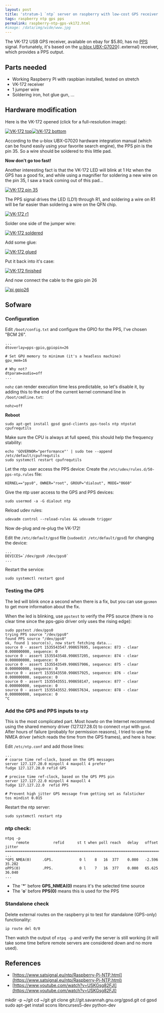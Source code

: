 ```yaml
---
layout: post
title: 'stratum-1 `ntp` server on raspberry with low-cost GPS receiver'
tags: raspberry ntp gps pps
permalink: raspberry-ntp-gps-vk172.html
#image: /data/img/wide/www.jpg
---
```


The VK-172 USB GPS receiver, available on ebay for $5.80, has no [PPS](/tag/pps.html) signal.
Fortunately, it's based on the [u-blox UBX-G7020](https://www.u-blox.com/en/product/ubx-g7020-series){:.external} receiver,
which provides a PPS output.

## Parts needed
 * Working Raspberry PI with raspbian installed, tested on stretch
 * VK-172 receiver
 * 1 jumper wire
 * Soldering iron, hot glue gun, ...

## Hardware modification

Here is the VK-172 opened (click for a full-resolution image):

[![VK-172 top](/data/img/vk172/top_mini.jpg)](/data/img/vk172/top.jpg)[![VK-172 bottom](/data/img/vk172/bot_mini.jpg)](/data/img/vk172/bot.jpg)

According to the u-blox UBX-G7020 hardware integration manual (which can be
found easily using your favorite search engine), the PPS pin is the pin 35.
So a wire should be soldered to this little pad.

**Now don't go too fast!**

Another interesting fact is that the VK-172 LED will blink at 1 Hz when the GPS
has a good fix, and while using a magnifier for soldering a new wire on the pin
35, I saw a track coming out of this pad...


[![VK-172 pin 35](/data/img/vk172/pin35_mini.jpg)](/data/img/vk172/pin35.jpg)

The PPS signal drives the LED (LD1) through R1, and soldering a wire on R1 will
be far easier than soldering a wire on the QFN chip.

[![VK-172 r1](/data/img/vk172/r1_mini.jpg)](/data/img/vk172/r1.jpg)

Solder one side of the jumper wire:

[![VK-172 soldered](/data/img/vk172/soldered_mini.jpg)](/data/img/vk172/soldered.jpg)

Add some glue:

[![VK-172 glued](/data/img/vk172/glued_mini.jpg)](/data/img/vk172/glued.jpg)

Put it back into it's case:

[![VK-172 finished](/data/img/vk172/finished_mini.jpg)](/data/img/vk172/finished.jpg)

And now connect the cable to the gpio pin 26

[![pi gpio26](/data/img/vk172/gpio26_mini.jpg)](/data/img/vk172/gpio26.jpg)

## Sofware

### Configuration

Edit `/boot/config.txt` and configure the GPIO for the PPS, I've chosen "BCM 26".
```config
...
dtoverlay=pps-gpio,gpiopin=26

# Set GPU memory to minimum (it's a headless machine)
gpu_mem=16

# Why not?
dtparam=audio=off
...
```
`nohz` can render execution time less predictable, so let's disable it, by adding this
to the end of the current kernel command line in `/boot/cmdline.txt`:
```
nohz=off
```


**Reboot**


```console
sudo apt-get install gpsd gpsd-clients pps-tools ntp ntpstat cpufrequtils
```

Make sure the CPU is always at full speed, this should help the frequency stability:
```console
echo 'GOVERNOR="performance"' | sudo tee --append /etc/default/cpufrequtils
sudo systemctl restart cpufrequtils
```

Let the ntp user access the PPS device:
Create the `/etc/udev/rules.d/50-pps-ntp.rules` file:
```config
KERNEL=="pps0", OWNER="root", GROUP="dialout", MODE="0660"
```

Give the ntp user access to the GPS and PPS devices: 
```
sudo usermod -a -G dialout ntp
```

Reload udev rules:
```
udevadm control --reload-rules && udevadm trigger
```

Now de-plug and re-plug the VK-172!

Edit the `/etc/default/gpsd` file (`sudoedit /etc/default/gpsd`) for changing the
device:
```config
...
DEVICES=`/dev/gps0 /dev/pps0`
...
```

Restart the service:
```console
sudo systemctl restart gpsd
```

### Testing the GPS
The led will blink once a second when there is a fix, but you can use `gpsmon` to get more
information about the fix.

When the led is blinking, use `ppstest` to verify the PPS source (there is no clear time
since the pps-gpio driver only uses the rising edge):
```console
sudo ppstest /dev/pps0
trying PPS source "/dev/pps0"
found PPS source "/dev/pps0"
ok, found 1 source(s), now start fetching data...
source 0 - assert 1535543547.998657695, sequence: 873 - clear  0.000000000, sequence: 0
source 0 - assert 1535543548.998657205, sequence: 874 - clear  0.000000000, sequence: 0
source 0 - assert 1535543549.998657906, sequence: 875 - clear  0.000000000, sequence: 0
source 0 - assert 1535543550.998657925, sequence: 876 - clear  0.000000000, sequence: 0
source 0 - assert 1535543551.998658147, sequence: 877 - clear  0.000000000, sequence: 0
source 0 - assert 1535543552.998657634, sequence: 878 - clear  0.000000000, sequence: 0
^C
```

### Add the GPS and PPS inputs to `ntp`

This is the most complicated part. Most *howto* on the Internet recommend using
the shared memory driver (127.127.28.0) to connect `ntpd` with `gpsd`. After
hours of failure (probably for permission reasons), I tried to use the NMEA driver
(which reads the time from the GPS frames), and here is how:

Edit `/etc/ntp.conf` and add those lines:
```
...
# coarse time ref-clock, based on the GPS messages
server 127.127.20.0 minpoll 4 maxpoll 4 prefer
fudge 127.127.20.0 refid GPS

# precise time ref-clock, based on the GPS PPS pin
server 127.127.22.0 minpoll 4 maxpoll 4
fudge 127.127.22.0  refid PPS

# Prevent high jitter GPS message from getting set as falsticker
tos mindist 0.015
```

Restart the ntp server:

```
sudo systemctl restart ntp
```

### ntp check:


```
ntpq -p
     remote           refid      st t when poll reach   delay   offset  jitter
==============================================================================
...
*GPS_NMEA(0)     .GPS.            0 l    8   16  377    0.000   -2.596  35.202
oPPS(0)          .PPS.            0 l    7   16  377    0.000   65.625  36.040
...
```

 * The '**\***' before **GPS_NMEA(0)** means it's the selected time source
 * The '**o**' before **PPS(0)** means this is used for the PPS

### Standalone check

Delete external routes on the raspberry pi to test for standalone (GPS-only) functionality:
```
ip route del 0/0
```

Then watch the output of `ntpq -p` and verify the server is still working (it will
take some time before remote servers are considered down and no more used).

## References
 * [https://www.satsignal.eu/ntp/Raspberry-Pi-NTP.html](https://www.satsignal.eu/ntp/Raspberry-Pi-NTP.html)
 * [https://www.youtube.com/watch?v=USKGsg82FJI](https://www.youtube.com/watch?v=USKGsg82FJI)













mkdir -p ~/git
cd ~/git
git clone git://git.savannah.gnu.org/gpsd.git
cd gpsd
sudo apt-get install scons libncurses5-dev python-dev
